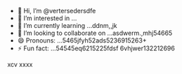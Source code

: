 - 👋 Hi, I’m @vertersedersdfe
- 👀 I’m interested in ...
- 🌱 I’m currently learning ...ddnm,,jk
- 💞️ I’m looking to collaborate on ...asdwerm.,mhj54665
- 😄 Pronouns: ...5465jfyh52ads5236915263+
- ⚡ Fun fact: ...54545eq6215225fdsf
6vhjwer132212696
<!---vbmsdft5484822
verterseder/verterseder is a ✨ special566 ✨ rep12ository because its `README.md` (this fvxcile) appears on your GitHub profile.
You can click the Preview link to take a look at your changes.5151456
--->
xcv
xxxx
